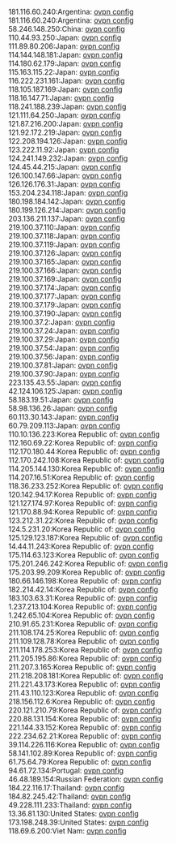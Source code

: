 181.116.60.240:Argentina: [ovpn config](vpn/181_116_60_240.ovpn)  
181.116.60.240:Argentina: [ovpn config](vpn/181_116_60_240.ovpn)  
58.246.148.250:China: [ovpn config](vpn/58_246_148_250.ovpn)  
110.44.93.250:Japan: [ovpn config](vpn/110_44_93_250.ovpn)  
111.89.80.206:Japan: [ovpn config](vpn/111_89_80_206.ovpn)  
114.144.148.181:Japan: [ovpn config](vpn/114_144_148_181.ovpn)  
114.180.62.179:Japan: [ovpn config](vpn/114_180_62_179.ovpn)  
115.163.115.22:Japan: [ovpn config](vpn/115_163_115_22.ovpn)  
116.222.231.161:Japan: [ovpn config](vpn/116_222_231_161.ovpn)  
118.105.187.169:Japan: [ovpn config](vpn/118_105_187_169.ovpn)  
118.16.147.71:Japan: [ovpn config](vpn/118_16_147_71.ovpn)  
118.241.188.239:Japan: [ovpn config](vpn/118_241_188_239.ovpn)  
121.111.64.250:Japan: [ovpn config](vpn/121_111_64_250.ovpn)  
121.87.216.200:Japan: [ovpn config](vpn/121_87_216_200.ovpn)  
121.92.172.219:Japan: [ovpn config](vpn/121_92_172_219.ovpn)  
122.208.194.126:Japan: [ovpn config](vpn/122_208_194_126.ovpn)  
123.222.11.92:Japan: [ovpn config](vpn/123_222_11_92.ovpn)  
124.241.149.232:Japan: [ovpn config](vpn/124_241_149_232.ovpn)  
124.45.44.215:Japan: [ovpn config](vpn/124_45_44_215.ovpn)  
126.100.147.66:Japan: [ovpn config](vpn/126_100_147_66.ovpn)  
126.126.176.31:Japan: [ovpn config](vpn/126_126_176_31.ovpn)  
153.204.234.118:Japan: [ovpn config](vpn/153_204_234_118.ovpn)  
180.198.184.142:Japan: [ovpn config](vpn/180_198_184_142.ovpn)  
180.199.126.214:Japan: [ovpn config](vpn/180_199_126_214.ovpn)  
203.136.211.137:Japan: [ovpn config](vpn/203_136_211_137.ovpn)  
219.100.37.110:Japan: [ovpn config](vpn/219_100_37_110.ovpn)  
219.100.37.118:Japan: [ovpn config](vpn/219_100_37_118.ovpn)  
219.100.37.119:Japan: [ovpn config](vpn/219_100_37_119.ovpn)  
219.100.37.126:Japan: [ovpn config](vpn/219_100_37_126.ovpn)  
219.100.37.165:Japan: [ovpn config](vpn/219_100_37_165.ovpn)  
219.100.37.166:Japan: [ovpn config](vpn/219_100_37_166.ovpn)  
219.100.37.169:Japan: [ovpn config](vpn/219_100_37_169.ovpn)  
219.100.37.174:Japan: [ovpn config](vpn/219_100_37_174.ovpn)  
219.100.37.177:Japan: [ovpn config](vpn/219_100_37_177.ovpn)  
219.100.37.179:Japan: [ovpn config](vpn/219_100_37_179.ovpn)  
219.100.37.190:Japan: [ovpn config](vpn/219_100_37_190.ovpn)  
219.100.37.2:Japan: [ovpn config](vpn/219_100_37_2.ovpn)  
219.100.37.24:Japan: [ovpn config](vpn/219_100_37_24.ovpn)  
219.100.37.29:Japan: [ovpn config](vpn/219_100_37_29.ovpn)  
219.100.37.54:Japan: [ovpn config](vpn/219_100_37_54.ovpn)  
219.100.37.56:Japan: [ovpn config](vpn/219_100_37_56.ovpn)  
219.100.37.81:Japan: [ovpn config](vpn/219_100_37_81.ovpn)  
219.100.37.90:Japan: [ovpn config](vpn/219_100_37_90.ovpn)  
223.135.43.55:Japan: [ovpn config](vpn/223_135_43_55.ovpn)  
42.124.106.125:Japan: [ovpn config](vpn/42_124_106_125.ovpn)  
58.183.19.51:Japan: [ovpn config](vpn/58_183_19_51.ovpn)  
58.98.136.26:Japan: [ovpn config](vpn/58_98_136_26.ovpn)  
60.113.30.143:Japan: [ovpn config](vpn/60_113_30_143.ovpn)  
60.79.209.113:Japan: [ovpn config](vpn/60_79_209_113.ovpn)  
110.10.136.223:Korea Republic of: [ovpn config](vpn/110_10_136_223.ovpn)  
112.160.69.22:Korea Republic of: [ovpn config](vpn/112_160_69_22.ovpn)  
112.170.180.44:Korea Republic of: [ovpn config](vpn/112_170_180_44.ovpn)  
112.170.242.108:Korea Republic of: [ovpn config](vpn/112_170_242_108.ovpn)  
114.205.144.130:Korea Republic of: [ovpn config](vpn/114_205_144_130.ovpn)  
114.207.16.51:Korea Republic of: [ovpn config](vpn/114_207_16_51.ovpn)  
118.36.233.252:Korea Republic of: [ovpn config](vpn/118_36_233_252.ovpn)  
120.142.94.17:Korea Republic of: [ovpn config](vpn/120_142_94_17.ovpn)  
121.127.174.97:Korea Republic of: [ovpn config](vpn/121_127_174_97.ovpn)  
121.170.88.94:Korea Republic of: [ovpn config](vpn/121_170_88_94.ovpn)  
123.212.31.22:Korea Republic of: [ovpn config](vpn/123_212_31_22.ovpn)  
124.5.231.20:Korea Republic of: [ovpn config](vpn/124_5_231_20.ovpn)  
125.129.123.187:Korea Republic of: [ovpn config](vpn/125_129_123_187.ovpn)  
14.44.11.243:Korea Republic of: [ovpn config](vpn/14_44_11_243.ovpn)  
175.114.63.123:Korea Republic of: [ovpn config](vpn/175_114_63_123.ovpn)  
175.201.246.242:Korea Republic of: [ovpn config](vpn/175_201_246_242.ovpn)  
175.203.99.209:Korea Republic of: [ovpn config](vpn/175_203_99_209.ovpn)  
180.66.146.198:Korea Republic of: [ovpn config](vpn/180_66_146_198.ovpn)  
182.214.42.14:Korea Republic of: [ovpn config](vpn/182_214_42_14.ovpn)  
183.103.63.31:Korea Republic of: [ovpn config](vpn/183_103_63_31.ovpn)  
1.237.213.104:Korea Republic of: [ovpn config](vpn/1_237_213_104.ovpn)  
1.242.65.104:Korea Republic of: [ovpn config](vpn/1_242_65_104.ovpn)  
210.91.65.231:Korea Republic of: [ovpn config](vpn/210_91_65_231.ovpn)  
211.108.174.25:Korea Republic of: [ovpn config](vpn/211_108_174_25.ovpn)  
211.109.128.78:Korea Republic of: [ovpn config](vpn/211_109_128_78.ovpn)  
211.114.178.253:Korea Republic of: [ovpn config](vpn/211_114_178_253.ovpn)  
211.205.195.86:Korea Republic of: [ovpn config](vpn/211_205_195_86.ovpn)  
211.207.3.165:Korea Republic of: [ovpn config](vpn/211_207_3_165.ovpn)  
211.218.208.181:Korea Republic of: [ovpn config](vpn/211_218_208_181.ovpn)  
211.221.43.173:Korea Republic of: [ovpn config](vpn/211_221_43_173.ovpn)  
211.43.110.123:Korea Republic of: [ovpn config](vpn/211_43_110_123.ovpn)  
218.156.112.6:Korea Republic of: [ovpn config](vpn/218_156_112_6.ovpn)  
220.121.210.79:Korea Republic of: [ovpn config](vpn/220_121_210_79.ovpn)  
220.88.131.154:Korea Republic of: [ovpn config](vpn/220_88_131_154.ovpn)  
221.144.33.152:Korea Republic of: [ovpn config](vpn/221_144_33_152.ovpn)  
222.234.62.21:Korea Republic of: [ovpn config](vpn/222_234_62_21.ovpn)  
39.114.226.116:Korea Republic of: [ovpn config](vpn/39_114_226_116.ovpn)  
58.141.102.89:Korea Republic of: [ovpn config](vpn/58_141_102_89.ovpn)  
61.75.64.79:Korea Republic of: [ovpn config](vpn/61_75_64_79.ovpn)  
94.61.72.134:Portugal: [ovpn config](vpn/94_61_72_134.ovpn)  
46.48.189.154:Russian Federation: [ovpn config](vpn/46_48_189_154.ovpn)  
184.22.116.17:Thailand: [ovpn config](vpn/184_22_116_17.ovpn)  
184.82.245.42:Thailand: [ovpn config](vpn/184_82_245_42.ovpn)  
49.228.111.233:Thailand: [ovpn config](vpn/49_228_111_233.ovpn)  
13.36.81.130:United States: [ovpn config](vpn/13_36_81_130.ovpn)  
173.198.248.39:United States: [ovpn config](vpn/173_198_248_39.ovpn)  
118.69.6.200:Viet Nam: [ovpn config](vpn/118_69_6_200.ovpn)  
